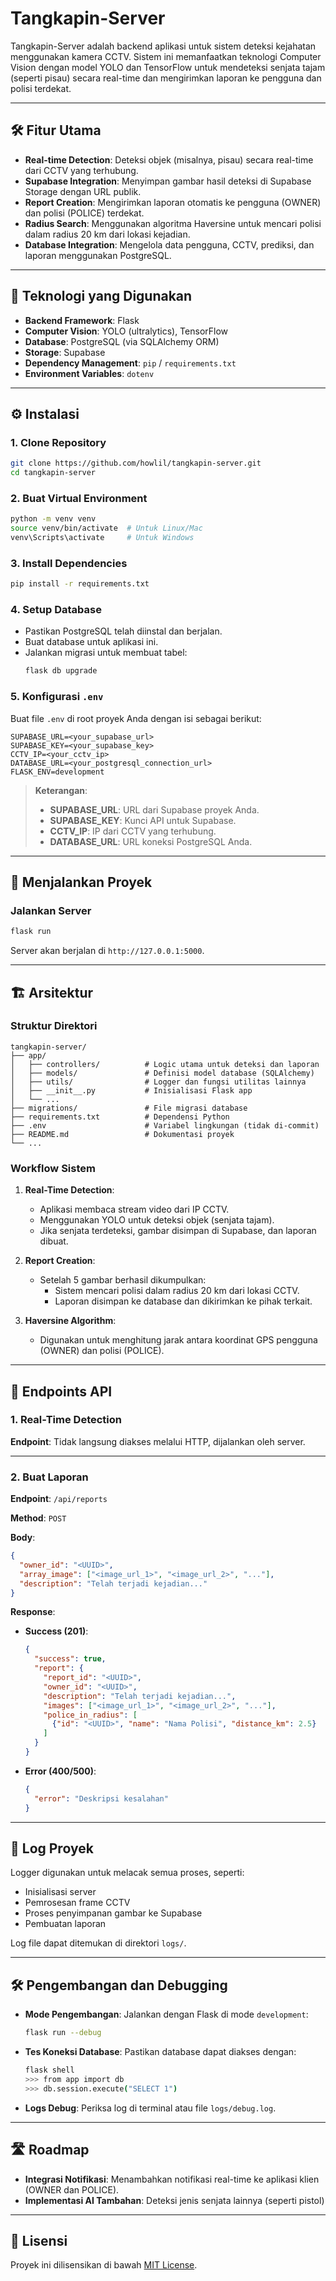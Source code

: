 
# Tangkapin-Server

Tangkapin-Server adalah backend aplikasi untuk sistem deteksi kejahatan menggunakan kamera CCTV. Sistem ini memanfaatkan teknologi Computer Vision dengan model YOLO dan TensorFlow untuk mendeteksi senjata tajam (seperti pisau) secara real-time dan mengirimkan laporan ke pengguna dan polisi terdekat.

---

## 🛠️ Fitur Utama

- **Real-time Detection**: Deteksi objek (misalnya, pisau) secara real-time dari CCTV yang terhubung.
- **Supabase Integration**: Menyimpan gambar hasil deteksi di Supabase Storage dengan URL publik.
- **Report Creation**: Mengirimkan laporan otomatis ke pengguna (OWNER) dan polisi (POLICE) terdekat.
- **Radius Search**: Menggunakan algoritma Haversine untuk mencari polisi dalam radius 20 km dari lokasi kejadian.
- **Database Integration**: Mengelola data pengguna, CCTV, prediksi, dan laporan menggunakan PostgreSQL.

---

## 🔧 Teknologi yang Digunakan

- **Backend Framework**: Flask
- **Computer Vision**: YOLO (ultralytics), TensorFlow
- **Database**: PostgreSQL (via SQLAlchemy ORM)
- **Storage**: Supabase
- **Dependency Management**: `pip` / `requirements.txt`
- **Environment Variables**: `dotenv`

---

## ⚙️ Instalasi

### 1. Clone Repository
```bash
git clone https://github.com/howlil/tangkapin-server.git
cd tangkapin-server
```

### 2. Buat Virtual Environment
```bash
python -m venv venv
source venv/bin/activate  # Untuk Linux/Mac
venv\Scripts\activate     # Untuk Windows
```

### 3. Install Dependencies
```bash
pip install -r requirements.txt
```

### 4. Setup Database
- Pastikan PostgreSQL telah diinstal dan berjalan.
- Buat database untuk aplikasi ini.
- Jalankan migrasi untuk membuat tabel:
  ```bash
  flask db upgrade
  ```

### 5. Konfigurasi `.env`
Buat file `.env` di root proyek Anda dengan isi sebagai berikut:

```env
SUPABASE_URL=<your_supabase_url>
SUPABASE_KEY=<your_supabase_key>
CCTV_IP=<your_cctv_ip>
DATABASE_URL=<your_postgresql_connection_url>
FLASK_ENV=development
```

> **Keterangan**:
> - **SUPABASE_URL**: URL dari Supabase proyek Anda.
> - **SUPABASE_KEY**: Kunci API untuk Supabase.
> - **CCTV_IP**: IP dari CCTV yang terhubung.
> - **DATABASE_URL**: URL koneksi PostgreSQL Anda.

---

## 🚀 Menjalankan Proyek

### Jalankan Server
```bash
flask run
```

Server akan berjalan di `http://127.0.0.1:5000`.

---

## 🏗️ Arsitektur

### Struktur Direktori
```
tangkapin-server/
├── app/
│   ├── controllers/          # Logic utama untuk deteksi dan laporan
│   ├── models/               # Definisi model database (SQLAlchemy)
│   ├── utils/                # Logger dan fungsi utilitas lainnya
│   ├── __init__.py           # Inisialisasi Flask app
│   └── ...
├── migrations/               # File migrasi database
├── requirements.txt          # Dependensi Python
├── .env                      # Variabel lingkungan (tidak di-commit)
├── README.md                 # Dokumentasi proyek
└── ...
```

### Workflow Sistem

1. **Real-Time Detection**:
   - Aplikasi membaca stream video dari IP CCTV.
   - Menggunakan YOLO untuk deteksi objek (senjata tajam).
   - Jika senjata terdeteksi, gambar disimpan di Supabase, dan laporan dibuat.

2. **Report Creation**:
   - Setelah 5 gambar berhasil dikumpulkan:
     - Sistem mencari polisi dalam radius 20 km dari lokasi CCTV.
     - Laporan disimpan ke database dan dikirimkan ke pihak terkait.

3. **Haversine Algorithm**:
   - Digunakan untuk menghitung jarak antara koordinat GPS pengguna (OWNER) dan polisi (POLICE).

---

## 📡 Endpoints API

### 1. Real-Time Detection
**Endpoint**: Tidak langsung diakses melalui HTTP, dijalankan oleh server.

---

### 2. Buat Laporan
**Endpoint**: `/api/reports`

**Method**: `POST`

**Body**:
```json
{
  "owner_id": "<UUID>",
  "array_image": ["<image_url_1>", "<image_url_2>", "..."],
  "description": "Telah terjadi kejadian..."
}
```

**Response**:
- **Success (201)**:
  ```json
  {
    "success": true,
    "report": {
      "report_id": "<UUID>",
      "owner_id": "<UUID>",
      "description": "Telah terjadi kejadian...",
      "images": ["<image_url_1>", "<image_url_2>", "..."],
      "police_in_radius": [
        {"id": "<UUID>", "name": "Nama Polisi", "distance_km": 2.5}
      ]
    }
  }
  ```
- **Error (400/500)**:
  ```json
  {
    "error": "Deskripsi kesalahan"
  }
  ```

---

## 📝 Log Proyek

Logger digunakan untuk melacak semua proses, seperti:
- Inisialisasi server
- Pemrosesan frame CCTV
- Proses penyimpanan gambar ke Supabase
- Pembuatan laporan

Log file dapat ditemukan di direktori `logs/`.

---

## 🛠️ Pengembangan dan Debugging

- **Mode Pengembangan**: Jalankan dengan Flask di mode `development`:
  ```bash
  flask run --debug
  ```

- **Tes Koneksi Database**:
  Pastikan database dapat diakses dengan:
  ```bash
  flask shell
  >>> from app import db
  >>> db.session.execute("SELECT 1")
  ```

- **Logs Debug**:
  Periksa log di terminal atau file `logs/debug.log`.

---

## 🛣️ Roadmap

- **Integrasi Notifikasi**:
  Menambahkan notifikasi real-time ke aplikasi klien (OWNER dan POLICE).
- **Implementasi AI Tambahan**:
  Deteksi jenis senjata lainnya (seperti pistol)


---

## 📜 Lisensi

Proyek ini dilisensikan di bawah [MIT License](LICENSE).
